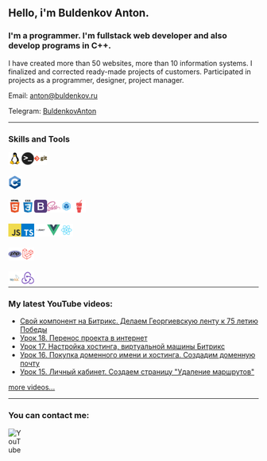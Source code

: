 ## Hello, i'm Buldenkov Anton.

### I'm a programmer. I'm fullstack web developer and also develop programs in C++.

I have created more than 50 websites, more than 10 information systems. I finalized and corrected ready-made projects of customers. Participated in projects as a programmer, designer, project manager.

Email: [anton@buldenkov.ru](mailto:anton@buldenkov.ru)

Telegram: [BuldenkovAnton](https://t.me/BuldenkovAnton)

---

### Skills and Tools
[<img align="left" alt="Linux" width="26px" src="https://raw.githubusercontent.com/github/explore/80688e429a7d4ef2fca1e82350fe8e3517d3494d/topics/linux/linux.png" />][youtube]
[<img align="left" alt="Terminal" width="26px" src="https://raw.githubusercontent.com/github/explore/d92924b1d925bb134e308bd29c9de6c302ed3beb/topics/terminal/terminal.png" />][youtube]
[<img align="left" alt="Git" width="26px" src="https://raw.githubusercontent.com/github/explore/80688e429a7d4ef2fca1e82350fe8e3517d3494d/topics/git/git.png" />][youtube]
<br/>
<br/>

[<img align="left" alt="C++" width="26px" src="https://raw.githubusercontent.com/github/explore/80688e429a7d4ef2fca1e82350fe8e3517d3494d/topics/cpp/cpp.png" />][youtube]
<br/>
<br/>

[<img align="left" alt="HTML 5" width="26px" src="https://raw.githubusercontent.com/github/explore/80688e429a7d4ef2fca1e82350fe8e3517d3494d/topics/html/html.png" />][youtube]
[<img align="left" alt="CSS 3" width="26px" src="https://raw.githubusercontent.com/github/explore/80688e429a7d4ef2fca1e82350fe8e3517d3494d/topics/css/css.png" />][youtube]
[<img align="left" alt="Bootstrap" width="26px" src="https://raw.githubusercontent.com/github/explore/80688e429a7d4ef2fca1e82350fe8e3517d3494d/topics/bootstrap/bootstrap.png" />][youtube]
[<img align="left" alt="SASS" width="26px" src="https://raw.githubusercontent.com/github/explore/80688e429a7d4ef2fca1e82350fe8e3517d3494d/topics/sass/sass.png" />][youtube]
[<img align="left" alt="Webpack" width="26px" src="https://raw.githubusercontent.com/github/explore/80688e429a7d4ef2fca1e82350fe8e3517d3494d/topics/webpack/webpack.png" />][youtube]
[<img align="left" alt="Gulp" width="26px" src="https://raw.githubusercontent.com/github/explore/80688e429a7d4ef2fca1e82350fe8e3517d3494d/topics/gulp/gulp.png" />][youtube]
<br/>
<br/>

[<img align="left" alt="JavaScript" width="26px" src="https://raw.githubusercontent.com/github/explore/80688e429a7d4ef2fca1e82350fe8e3517d3494d/topics/javascript/javascript.png" />][youtube]
[<img align="left" alt="Typescipt" width="26px" src="https://raw.githubusercontent.com/github/explore/80688e429a7d4ef2fca1e82350fe8e3517d3494d/topics/typescript/typescript.png" />][youtube]
[<img align="left" alt="JQuery" width="26px" src="https://raw.githubusercontent.com/github/explore/80688e429a7d4ef2fca1e82350fe8e3517d3494d/topics/jquery/jquery.png" />][youtube]
[<img align="left" alt="Vue.js" width="26px" src="https://raw.githubusercontent.com/github/explore/80688e429a7d4ef2fca1e82350fe8e3517d3494d/topics/vue/vue.png" />][youtube]
[<img align="left" alt="React" width="26px" src="https://raw.githubusercontent.com/github/explore/80688e429a7d4ef2fca1e82350fe8e3517d3494d/topics/react/react.png" />][youtube]
<br/>
<br/>

[<img align="left" alt="PHP" width="26px" src="https://raw.githubusercontent.com/github/explore/ccc16358ac4530c6a69b1b80c7223cd2744dea83/topics/php/php.png" />][youtube]
[<img align="left" alt="Laravel" width="26px" src="https://raw.githubusercontent.com/github/explore/56a826d05cf762b2b50ecbe7d492a839b04f3fbf/topics/laravel/laravel.png" />][youtube]
<br/>
<br/>

[<img align="left" alt="MySQL" width="26px" src="https://raw.githubusercontent.com/github/explore/80688e429a7d4ef2fca1e82350fe8e3517d3494d/topics/mysql/mysql.png" />][youtube]
[<img align="left" alt="Redux" width="26px" src="https://raw.githubusercontent.com/github/explore/80688e429a7d4ef2fca1e82350fe8e3517d3494d/topics/redux/redux.png" />][youtube]
<br/>

---

### My latest YouTube videos:
<!-- YOUTUBE:START -->
- [Свой компонент на Битрикс. Делаем Георгиевскую ленту к 75 летию Победы](https://www.youtube.com/watch?v=8Lb27pfuKco)
- [Урок 18. Перенос проекта в интернет](https://www.youtube.com/watch?v=vzUetXj7W5w)
- [Урок 17. Настройка хостинга, виртуальной машины Битрикс](https://www.youtube.com/watch?v=2oFj6XrIA6E)
- [Урок 16. Покупка доменного имени и хостинга. Создадим доменную почту](https://www.youtube.com/watch?v=HoeS4nimXZw)
- [Урок 15. Личный кабинет. Создаем страницу "Удаление маршрутов"](https://www.youtube.com/watch?v=2yt0dYaU7yE)
<!-- YOUTUBE:END -->
[more videos...][youtube]

---

### You can contact me:
[<img align="left" alt="YouTube" width="26px" src="https://camo.githubusercontent.com/6e3d784f40fcc6634427ead04cbd7f038afcdeccf304b1837579d9cc146e0a30/68747470733a2f2f696d6167652e666c617469636f6e2e636f6d2f69636f6e732f7376672f3137342f3137343838332e737667" />][youtube]

[youtube]: https://www.youtube.com/channel/UCbRD-yzqLHge6bV5-aTacLw
